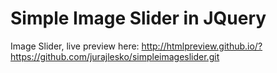 # Simple Image Slider in JQuery

Image Slider, live preview here: http://htmlpreview.github.io/?https://github.com/jurajlesko/simpleimageslider.git
